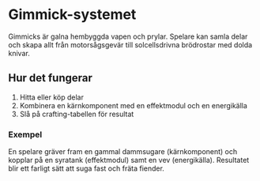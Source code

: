 # Gimmick-systemet

Gimmicks är galna hembyggda vapen och prylar. Spelare kan samla delar och skapa allt från motorsågsgevär till solcellsdrivna brödrostar med dolda knivar.

## Hur det fungerar

1. Hitta eller köp delar
2. Kombinera en kärnkomponent med en effektmodul och en energikälla
3. Slå på crafting-tabellen för resultat

### Exempel

En spelare gräver fram en gammal dammsugare (kärnkomponent) och kopplar på en syratank (effektmodul) samt en vev (energikälla). Resultatet blir ett farligt sätt att suga fast och fräta fiender.
